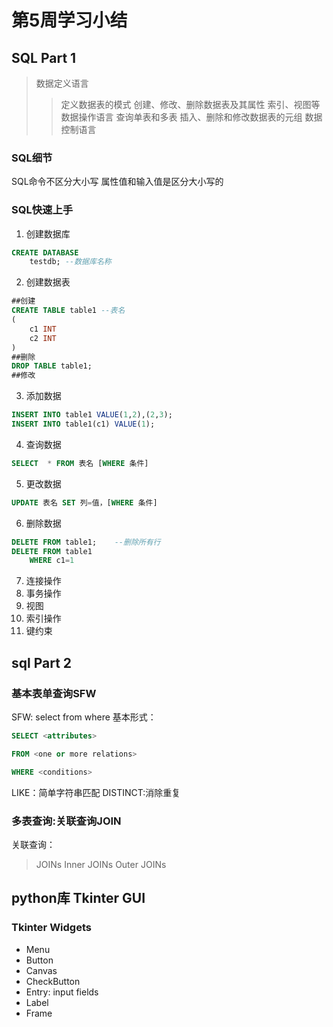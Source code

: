 # 第5周学习小结

## SQL Part 1
> 数据定义语言
>> 定义数据表的模式
>> 创建、修改、删除数据表及其属性
>> 索引、视图等
> 数据操作语言
>> 查询单表和多表
>> 插入、删除和修改数据表的元组
> 数据控制语言

### SQL细节
SQL命令不区分大小写
属性值和输入值是区分大小写的

### SQL快速上手
1. 创建数据库
```sql
CREATE DATABASE
	testdb; --数据库名称
```

2. 创建数据表
```sql
##创建
CREATE TABLE table1 --表名
(
	c1 INT
	c2 INT
)
##删除
DROP TABLE table1;
##修改

```
3. 添加数据
```sql
INSERT INTO table1 VALUE(1,2),(2,3);
INSERT INTO table1(c1) VALUE(1);
```
4. 查询数据
```sql
SELECT  * FROM 表名 [WHERE 条件]
```
5. 更改数据
```sql
UPDATE 表名 SET 列=值，[WHERE 条件]
```
6. 删除数据
```sql
DELETE FROM table1;    --删除所有行
DELETE FROM table1
	WHERE c1=1
```
7. 连接操作
8. 事务操作
9. 视图
10. 索引操作
11. 键约束

## sql Part 2

### 基本表单查询SFW
SFW: select from where
基本形式：
```sql
SELECT <attributes>

FROM <one or more relations>

WHERE <conditions>

```
LIKE：简单字符串匹配
DISTINCT:消除重复
### 多表查询:关联查询JOIN
关联查询：
> JOINs
> Inner JOINs
> Outer JOINs
## python库 Tkinter GUI
### Tkinter Widgets
* Menu
* Button
* Canvas
* CheckButton
* Entry: input fields
* Label
* Frame

